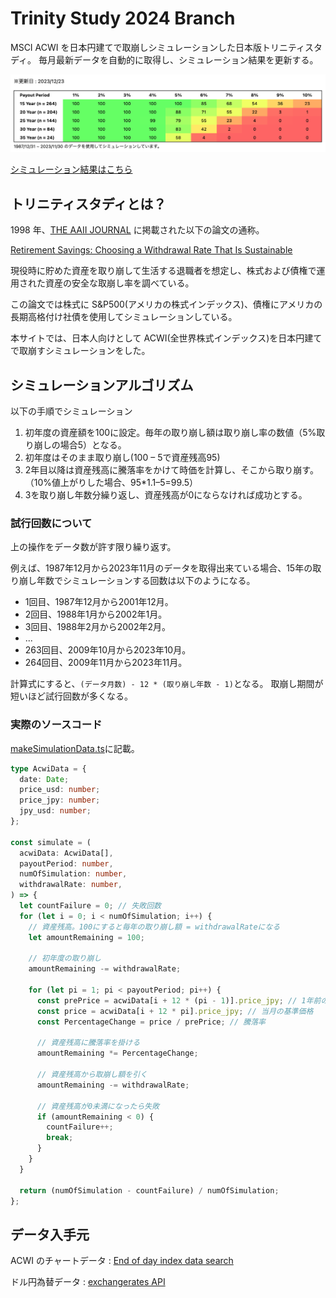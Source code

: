 # Trinity Study 2024 Branch

MSCI ACWI を日本円建てで取崩しシミュレーションした日本版トリニティスタディ。
毎月最新データを自動的に取得し、シミュレーション結果を更新する。

![png](./static/screenshot.png)

[シミュレーション結果はこちら](https://trinity-study.kanaru.jp)

## トリニティスタディとは？

1998 年、[THE AAII JOURNAL](https://www.aaii.com/journal) に掲載された以下の論文の通称。

[Retirement Savings: Choosing a Withdrawal Rate That Is Sustainable](https://www.aaii.com/files/pdf/6794_retirement-savings-choosing-a-withdrawal-rate-that-is-sustainable.pdf)

現役時に貯めた資産を取り崩して生活する退職者を想定し、株式および債権で運用された資産の安全な取崩し率を調べている。

この論文では株式に S&P500(アメリカの株式インデックス)、債権にアメリカの長期高格付け社債を使用してシミュレーションしている。

本サイトでは、日本人向けとして ACWI(全世界株式インデックス)を日本円建てで取崩すシミュレーションをした。

## シミュレーションアルゴリズム

以下の手順でシミュレーション

1. 初年度の資産額を100に設定。毎年の取り崩し額は取り崩し率の数値（5%取り崩しの場合5）となる。
2. 初年度はそのまま取り崩し(100 – 5で資産残高95)
3. 2年目以降は資産残高に騰落率をかけて時価を計算し、そこから取り崩す。（10%値上がりした場合、95\*1.1–5=99.5）
4. 3を取り崩し年数分繰り返し、資産残高が0にならなければ成功とする。

### 試行回数について

上の操作をデータ数が許す限り繰り返す。

例えば、1987年12月から2023年11月のデータを取得出来ている場合、15年の取り崩し年数でシミュレーションする回数は以下のようになる。

- 1回目、1987年12月から2001年12月。
- 2回目、1988年1月から2002年1月。
- 3回目、1988年2月から2002年2月。
- ...
- 263回目、2009年10月から2023年10月。
- 264回目、2009年11月から2023年11月。

計算式にすると、`(データ月数) - 12 * (取り崩し年数 - 1)`となる。
取崩し期間が短いほど試行回数が多くなる。

### 実際のソースコード

[makeSimulationData.ts](./src/lib/server/makeSimulationData.ts)に記載。

```ts
type AcwiData = {
  date: Date;
  price_usd: number;
  price_jpy: number;
  jpy_usd: number;
};

const simulate = (
  acwiData: AcwiData[],
  payoutPeriod: number,
  numOfSimulation: number,
  withdrawalRate: number,
) => {
  let countFailure = 0; // 失敗回数
  for (let i = 0; i < numOfSimulation; i++) {
    // 資産残高。100にすると毎年の取り崩し額 = withdrawalRateになる
    let amountRemaining = 100;

    // 初年度の取り崩し
    amountRemaining -= withdrawalRate;

    for (let pi = 1; pi < payoutPeriod; pi++) {
      const prePrice = acwiData[i + 12 * (pi - 1)].price_jpy; // 1年前の基準価格
      const price = acwiData[i + 12 * pi].price_jpy; // 当月の基準価格
      const PercentageChange = price / prePrice; // 騰落率

      // 資産残高に騰落率を掛ける
      amountRemaining *= PercentageChange;

      // 資産残高から取崩し額を引く
      amountRemaining -= withdrawalRate;

      // 資産残高が0未満になったら失敗
      if (amountRemaining < 0) {
        countFailure++;
        break;
      }
    }
  }

  return (numOfSimulation - countFailure) / numOfSimulation;
};
```

## データ入手元

ACWI のチャートデータ : [End of day index data search](https://www.msci.com/end-of-day-data-search)

ドル円為替データ : [exchangerates API](https://exchangeratesapi.io/)
